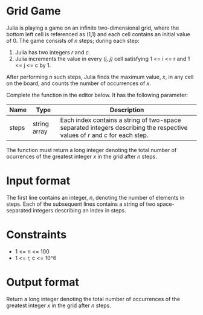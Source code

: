 # Grid Game

Julia is playing a game on an infinite two-dimensional grid, where the bottom left cell is referenced as (1,1) and each cell contains an initial value of 0. The game consists of *n* steps; during each step:

1. Julia has two integers *r* and *c*.
2. Julia increments the value in every *(i, j)* cell satisfying 1 <= i <= r and 1 <= j <= c by 1.

After performing *n* such steps, Julia finds the maximum value, *x*, in any cell on the board, and counts the number of occurrences of *x*.

Complete the function in the editor below. It has the following parameter:

| Name | Type | Description |
| ---- | ---- | ----------- |
| steps | string array | Each index contains a string of two-space separated integers describing the respective values of *r* and *c* for each step. |

The function must return a long integer denoting the total number of ocurrences of the greatest integer *x* in the grid after *n* steps.

# Input format 
The first line contains an integer, *n*, denoting the number of elements in steps. Each of the subsequent lines contains a string of two space-separated integers describing an index in steps.

# Constraints

* 1 <= n <= 100
* 1 <= r, c <= 10^6

# Output format 

Return a long integer denoting the total number of occurrences of the greatest integer *x* in the grid after *n* steps.
